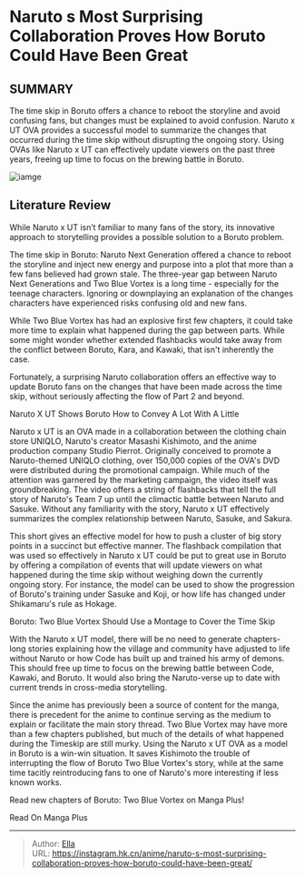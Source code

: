 # Naruto s Most Surprising Collaboration Proves How Boruto Could Have Been Great


## SUMMARY 



  The time skip in Boruto offers a chance to reboot the storyline and avoid confusing fans, but changes must be explained to avoid confusion.   Naruto x UT OVA provides a successful model to summarize the changes that occurred during the time skip without disrupting the ongoing story.   Using OVAs like Naruto x UT can effectively update viewers on the past three years, freeing up time to focus on the brewing battle in Boruto.  

![iamge](https://static1.srcdn.com/wordpress/wp-content/uploads/2023/09/naruto-vs-boruto-1.jpg)

## Literature Review

While Naruto x UT isn’t familiar to many fans of the story, its innovative approach to storytelling provides a possible solution to a Boruto problem.




The time skip in Boruto: Naruto Next Generation offered a chance to reboot the storyline and inject new energy and purpose into a plot that more than a few fans believed had grown stale. The three-year gap between Naruto Next Generations and Two Blue Vortex is a long time - especially for the teenage characters. Ignoring or downplaying an explanation of the changes characters have experienced risks confusing old and new fans.




While Two Blue Vortex has had an explosive first few chapters, it could take more time to explain what happened during the gap between parts. While some might wonder whether extended flashbacks would take away from the conflict between Boruto, Kara, and Kawaki, that isn&#39;t inherently the case.

          

Fortunately, a surprising Naruto collaboration offers an effective way to update Boruto fans on the changes that have been made across the time skip, without seriously affecting the flow of Part 2 and beyond.


 Naruto X UT Shows Boruto How to Convey A Lot With A Little 
          

Naruto x UT is an OVA made in a collaboration between the clothing chain store UNIQLO, Naruto&#39;s creator Masashi Kishimoto, and the anime production company Studio Pierrot. Originally conceived to promote a Naruto-themed UNIQLO clothing, over 150,000 copies of the OVA&#39;s DVD were distributed during the promotional campaign. While much of the attention was garnered by the marketing campaign, the video itself was groundbreaking. The video offers a string of flashbacks that tell the full story of Naruto&#39;s Team 7 up until the climactic battle between Naruto and Sasuke. Without any familiarity with the story, Naruto x UT effectively summarizes the complex relationship between Naruto, Sasuke, and Sakura.




This short gives an effective model for how to push a cluster of big story points in a succinct but effective manner. The flashback compilation that was used so effectively in Naruto x UT could be put to great use in Boruto by offering a compilation of events that will update viewers on what happened during the time skip without weighing down the currently ongoing story. For instance, the model can be used to show the progression of Boruto&#39;s training under Sasuke and Koji, or how life has changed under Shikamaru&#39;s rule as Hokage.



 Boruto: Two Blue Vortex Should Use a Montage to Cover the Time Skip 
          

With the Naruto x UT model, there will be no need to generate chapters-long stories explaining how the village and community have adjusted to life without Naruto or how Code has built up and trained his army of demons. This should free up time to focus on the brewing battle between Code, Kawaki, and Boruto. It would also bring the Naruto-verse up to date with current trends in cross-media storytelling.




Since the anime has previously been a source of content for the manga, there is precedent for the anime to continue serving as the medium to explain or facilitate the main story thread. Two Blue Vortex may have more than a few chapters published, but much of the details of what happened during the Timeskip are still murky. Using the Naruto x UT OVA as a model in Boruto is a win-win situation. It saves Kishimoto the trouble of interrupting the flow of Boruto Two Blue Vortex&#39;s story, while at the same time tacitly reintroducing fans to one of Naruto&#39;s more interesting if less known works.

Read new chapters of Boruto: Two Blue Vortex on Manga Plus!

Read On Manga Plus



---

> Author: [Ella](https://instagram.hk.cn/)  
> URL: https://instagram.hk.cn/anime/naruto-s-most-surprising-collaboration-proves-how-boruto-could-have-been-great/  

